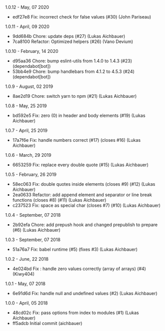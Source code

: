 1.0.12 - May, 07 2020

* edf27e8 Fix: incorrect check for false values (#30) (John Pariseau)

1.0.11 - April, 09 2020

* 9dd684b Chore: update deps (#27) (Lukas Aichbauer)
* 7ca8100 Refactor: Optimized helpers (#26) (Vano Devium)

1.0.10 - February, 14 2020

* d95aa36 Chore: bump eslint-utils from 1.4.0 to 1.4.3 (#23) (dependabot[bot])
* 53bb4e9 Chore: bump handlebars from 4.1.2 to 4.5.3 (#24) (dependabot[bot])

1.0.9 - August, 02 2019

* 8ae2d19 Chore: switch yarn to npm (#21) (Lukas Aichbauer)

1.0.8 - May, 25 2019

* bd592e5 Fix: zero (0) in header and body elements (#19) (Lukas Aichbauer)

1.0.7 - April, 25 2019

* 17a7f6e Fix: handle numbers correct (#17) (closes #16) (Lukas Aichbauer)

1.0.6 - March, 29 2019

* 6653259 Fix: replace every double quote (#15) (Lukas Aichbauer)

1.0.5 - February, 26 2019

* 58ec063 Fix: double quotes inside elements (closes #9) (#12) (Lukas Aichbauer)
* 2ea0633 Refactor: add append element and separator or line break functions (closes #8) (#11) (Lukas Aichbauer)
* c237523 Fix: space as special char (closes #7) (#10) (Lukas Aichbauer)

1.0.4 - September, 07 2018

* 2b92efa Chore: add prepush hook and changed prepublish to prepare (#6) (Lukas Aichbauer)

1.0.3 - September, 07 2018

* 51a76a7 Fix: babel runtime (#5) (fixes #3) (Lukas Aichbauer)

1.0.2 - June, 22 2018

* 4e024bd Fix : handle zero values correctly (array of arrays) (#4) (Kiwy404)

1.0.1 - May, 07 2018

* 6e91d6d Fix: handle null and undefined values (#2) (Lukas Aichbauer)

1.0.0 - April, 05 2018

* 48cd02c Fix: pass options from index to modules (#1) (Lukas Aichbauer)
* ff5adcb Initial commit (aichbauer)

